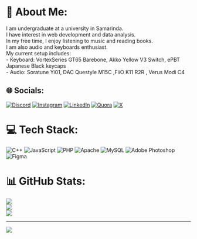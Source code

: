 # 💫 About Me:
I am undergraduate at a university in Samarinda. <br>I have interest in web development and data analysis.<br>In my free time, I enjoy listening to music and reading books. <br>I am also audio and keyboards enthusiast.<br>My current setup includes:<br>- Keyboard: VortexSeries GT65 Barebone, Akko Yellow V3 Switch, ePBT Japanese Black keycaps<br>- Audio: Soratune Yi01, DAC Questyle M15C ,FiiO K11 R2R , Verus Modi C4 <br>


## 🌐 Socials:
[![Discord](https://img.shields.io/badge/Discord-%237289DA.svg?logo=discord&logoColor=white)](https://discord.gg/discordapp.com/users/gregrow) [![Instagram](https://img.shields.io/badge/Instagram-%23E4405F.svg?logo=Instagram&logoColor=white)](https://instagram.com/rafiffzh_) [![LinkedIn](https://img.shields.io/badge/LinkedIn-%230077B5.svg?logo=linkedin&logoColor=white)](https://linkedin.com/in/RafifZahranHaryadi) [![Quora](https://img.shields.io/badge/Quora-%23B92B27.svg?logo=Quora&logoColor=white)](https://quora.com/profile/RafifHaryadi) [![X](https://img.shields.io/badge/X-black.svg?logo=X&logoColor=white)](https://x.com/rapppip) 

# 💻 Tech Stack:
![C++](https://img.shields.io/badge/c++-%2300599C.svg?style=for-the-badge&logo=c%2B%2B&logoColor=white) ![JavaScript](https://img.shields.io/badge/javascript-%23323330.svg?style=for-the-badge&logo=javascript&logoColor=%23F7DF1E) ![PHP](https://img.shields.io/badge/php-%23777BB4.svg?style=for-the-badge&logo=php&logoColor=white) ![Apache](https://img.shields.io/badge/apache-%23D42029.svg?style=for-the-badge&logo=apache&logoColor=white) ![MySQL](https://img.shields.io/badge/mysql-4479A1.svg?style=for-the-badge&logo=mysql&logoColor=white) ![Adobe Photoshop](https://img.shields.io/badge/adobe%20photoshop-%2331A8FF.svg?style=for-the-badge&logo=adobe%20photoshop&logoColor=white) ![Figma](https://img.shields.io/badge/figma-%23F24E1E.svg?style=for-the-badge&logo=figma&logoColor=white)
# 📊 GitHub Stats:
![](https://github-readme-stats.vercel.app/api?username=Gregroww&theme=dark&hide_border=false&include_all_commits=false&count_private=false)<br/>
![](https://github-readme-streak-stats.herokuapp.com/?user=Gregroww&theme=dark&hide_border=false)<br/>
![](https://github-readme-stats.vercel.app/api/top-langs/?username=Gregroww&theme=dark&hide_border=false&include_all_commits=false&count_private=false&layout=compact)

---
[![](https://visitcount.itsvg.in/api?id=Gregroww&icon=0&color=0)](https://visitcount.itsvg.in)

<!-- Proudly created with GPRM ( https://gprm.itsvg.in ) -->
